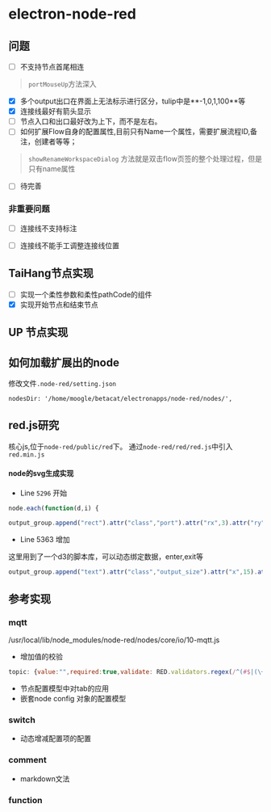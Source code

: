 # electron-node-red

## 问题

- [ ] 不支持节点首尾相连
> `portMouseUp`方法深入
- [x] 多个output出口在界面上无法标示进行区分，tulip中是**-1,0,1,100**等
- [x] 连接线最好有箭头显示
- [ ] 节点入口和出口最好改为上下，而不是左右。
- [ ] 如何扩展Flow自身的配置属性,目前只有Name一个属性，需要扩展流程ID,备注，创建者等等；
> `showRenameWorkspaceDialog` 方法就是双击flow页签的整个处理过程，但是只有name属性
- [ ] 待完善

### 非重要问题
- [ ] 连接线不支持标注
- [ ] 连接线不能手工调整连接线位置


## TaiHang节点实现

- [ ] 实现一个柔性参数和柔性pathCode的组件
- [x] 实现开始节点和结束节点

## UP 节点实现



## 如何加载扩展出的node

修改文件`.node-red/setting.json`

```
nodesDir: '/home/moogle/betacat/electronapps/node-red/nodes/',
```




## red.js研究

核心js,位于`node-red/public/red`下。
通过`node-red/red/red.js`中引入`red.min.js`

#### node的svg生成实现

- Line `5296` 开始

```javascript 
node.each(function(d,i) {

output_group.append("rect").attr("class","port").attr("rx",3).attr("ry",3).attr("width",10).attr("height",10)
```

- Line 5363 增加

这里用到了一个d3的脚本库，可以动态绑定数据，enter,exit等
```javascript
output_group.append("text").attr("class","output_size").attr("x",15).attr("y",10).text(function(d) { return d;});
```





## 参考实现

### mqtt

/usr/local/lib/node_modules/node-red/nodes/core/io/10-mqtt.js
- 增加值的校验
```javascript
topic: {value:"",required:true,validate: RED.validators.regex(/^(#$|(\+|[^+#]*)(\/(\+|[^+#]*))*(\/(\+|#|[^+#]*))?$)/)},
```
- 节点配置模型中对tab的应用
- 嵌套node config 对象的配置模型

### switch

- 动态增减配置项的配置

### comment

- markdown文法

### function



